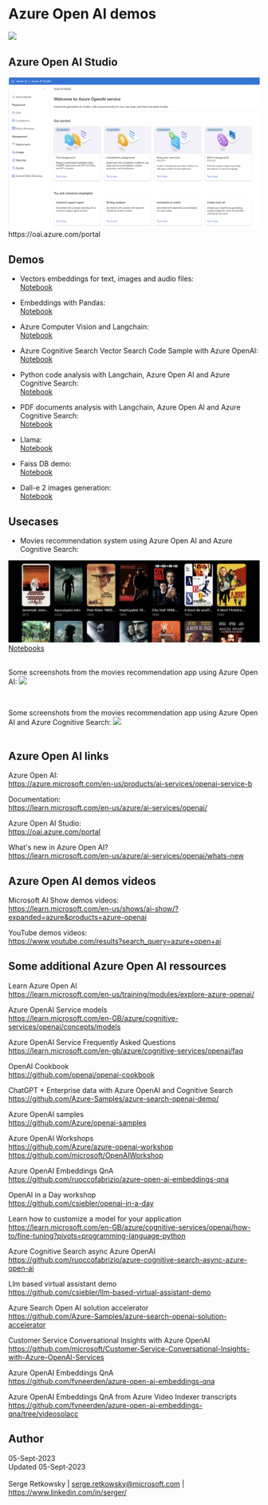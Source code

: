 # Azure Open AI demos
<img src="https://www.spiria.com/site/assets/files/10216/azure-openai.jpg" width=500>

## Azure Open AI Studio
<img src="aoai.png">
<br>
https://oai.azure.com/portal

## Demos

- Vectors embeddings for text, images and audio files:<br>
<a href = "https://github.com/retkowsky/Azure-OpenAI-demos/tree/main/Embeddings">Notebook</a>

- Embeddings with Pandas:<br>
<a href="https://github.com/retkowsky/Azure-OpenAI-demos/tree/main/Embeddings with Pandas">Notebook</a>

- Azure Computer Vision and Langchain:<br>
<a href="https://github.com/retkowsky/Azure-OpenAI-demos/tree/main/Azure Computer Vision and Langchain">Notebook</a>

- Azure Cognitive Search Vector Search Code Sample with Azure OpenAI:<br>
<a href="https://github.com/retkowsky/Azure-OpenAI-demos/tree/main/Azure%20Cognitive%20Search%20Vector%20Search%20Code%20Sample%20with%20Azure%20OpenAI">Notebook</a>

- Python code analysis with Langchain, Azure Open AI and Azure Cognitive Search:<br>
<a href = "https://github.com/retkowsky/Azure-OpenAI-demos/tree/main/Code%20analysis%20with%20Langchain%20%2B%20Azure%20OpenAI%20%2B%20Azure%20Cognitive%20Search%20(vector%20store)">Notebook</a>

- PDF documents analysis with Langchain, Azure Open AI and Azure Cognitive Search:<br>
<a href = "https://github.com/retkowsky/Azure-OpenAI-demos/tree/main/Lanchain%20with%20Azure%20Open%20AI%20(PDF%20files)%20and%20Azure%20Cognitive%20Search">Notebook</a>

- Llama:<br>
<a href="https://github.com/retkowsky/Azure-OpenAI-demos/tree/main/Llama">Notebook</a>

- Faiss DB demo:<br>
<a href="https://github.com/retkowsky/Azure-OpenAI-demos/tree/main/FaissDB demo">Notebook</a>

- Dall-e 2 images generation:<br>
<a href="https://github.com/retkowsky/Azure-OpenAI-demos/tree/main/dall-e%202">Notebook</a>

## Usecases
- Movies recommendation system using Azure Open AI and Azure Cognitive Search:<br>

<img src="https://github.com/retkowsky/images/blob/master/movies_search.png?raw=true">
<br>
<a href = "https://github.com/retkowsky/Azure-OpenAI-demos/tree/main/Movies%20recommender%20usecase%20demo">Notebooks</a>
<br>
<br>

Some screenshots from the movies recommendation app using Azure Open AI:
<img src="https://github.com/retkowsky/Azure-OpenAI-demos/blob/main/Movies%20recommender%20usecase%20demo/webapp1.png?raw=true">

<br>

Some screenshots from the movies recommendation app using Azure Open AI and Azure Cognitive Search:
<img src="https://github.com/retkowsky/Azure-OpenAI-demos/blob/main/Movies%20recommender%20usecase%20demo/webapp2.png?raw=true">
<br><br>

## Azure Open AI links
Azure Open AI:<br>
https://azure.microsoft.com/en-us/products/ai-services/openai-service-b

Documentation:<br>
https://learn.microsoft.com/en-us/azure/ai-services/openai/

Azure Open AI Studio:<br>
https://oai.azure.com/portal

What's new in Azure Open AI?<br>
https://learn.microsoft.com/en-us/azure/ai-services/openai/whats-new

## Azure Open AI demos videos

Microsoft AI Show demos videos:<br>
https://learn.microsoft.com/en-us/shows/ai-show/?expanded=azure&products=azure-openai

YouTube demos videos:<br>
https://www.youtube.com/results?search_query=azure+open+ai

## Some additional Azure Open AI ressources
Learn Azure Open AI<br>
https://learn.microsoft.com/en-us/training/modules/explore-azure-openai/

Azure OpenAI Service models<br>
https://learn.microsoft.com/en-GB/azure/cognitive-services/openai/concepts/models

Azure OpenAI Service Frequently Asked Questions<br>
https://learn.microsoft.com/en-gb/azure/cognitive-services/openai/faq

OpenAI Cookbook<br>
https://github.com/openai/openai-cookbook

ChatGPT + Enterprise data with Azure OpenAI and Cognitive Search<br>
https://github.com/Azure-Samples/azure-search-openai-demo/

Azure OpenAI samples<br>
https://github.com/Azure/openai-samples

Azure OpenAI Workshops<br>
https://github.com/Azure/azure-openai-workshop
https://github.com/microsoft/OpenAIWorkshop

Azure OpenAI Embeddings QnA<br>
https://github.com/ruoccofabrizio/azure-open-ai-embeddings-qna

OpenAI in a Day workshop<br>
https://github.com/csiebler/openai-in-a-day

Learn how to customize a model for your application<br>
https://learn.microsoft.com/en-GB/azure/cognitive-services/openai/how-to/fine-tuning?pivots=programming-language-python

Azure Cognitive Search async Azure OpenAI<br>
https://github.com/ruoccofabrizio/azure-cognitive-search-async-azure-open-ai

Llm based virtual assistant demo<br>
https://github.com/csiebler/llm-based-virtual-assistant-demo

Azure Search Open AI solution accelerator<br>
https://github.com/Azure-Samples/azure-search-openai-solution-accelerator

Customer Service Conversational Insights with Azure OpenAI<br>
https://github.com/microsoft/Customer-Service-Conversational-Insights-with-Azure-OpenAI-Services

Azure OpenAI Embeddings QnA<br>
https://github.com/fvneerden/azure-open-ai-embeddings-qna

Azure OpenAI Embeddings QnA from Azure Video Indexer transcripts<br>
https://github.com/fvneerden/azure-open-ai-embeddings-qna/tree/videosolacc

## Author
05-Sept-2023<br>
Updated 05-Sept-2023<br>
<br>
Serge Retkowsky | serge.retkowsky@microsoft.com | https://www.linkedin.com/in/serger/
